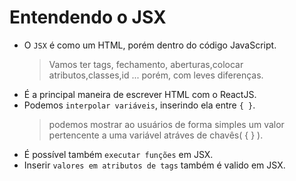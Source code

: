 # Entendendo o JSX

- O ``JSX`` é como um HTML, porém dentro do código JavaScript.
    > Vamos ter tags, fechamento, aberturas,colocar atributos,classes,id ... porém, com leves diferenças.
- É a principal maneira de escrever HTML com o ReactJS.
- Podemos ``interpolar variáveis``, inserindo ela entre ``{ }``.
    > podemos mostrar ao usuários de forma simples um valor pertencente a uma variável atráves de chavês( { } ).
- É possível também ``executar funções`` em JSX.
- Inserir ``valores em atributos de tags`` também é valido em JSX.